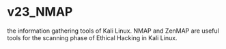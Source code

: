 # v23_NMAP
the information gathering tools of Kali Linux. NMAP and ZenMAP are useful tools for the scanning phase of Ethical Hacking in Kali Linux.
